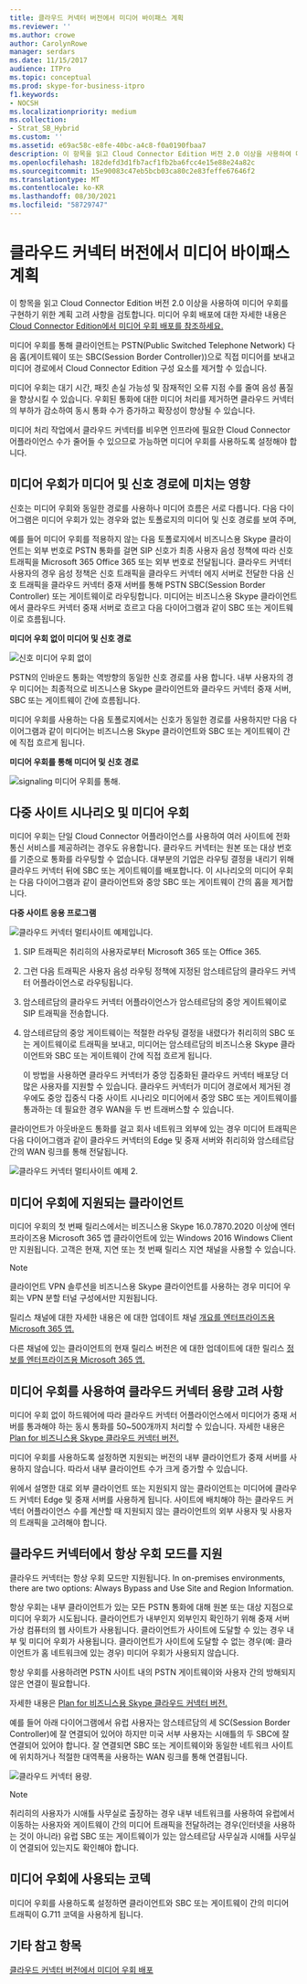 ```yaml
---
title: 클라우드 커넥터 버전에서 미디어 바이패스 계획
ms.reviewer: ''
ms.author: crowe
author: CarolynRowe
manager: serdars
ms.date: 11/15/2017
audience: ITPro
ms.topic: conceptual
ms.prod: skype-for-business-itpro
f1.keywords:
- NOCSH
ms.localizationpriority: medium
ms.collection:
- Strat_SB_Hybrid
ms.custom: ''
ms.assetid: e69ac58c-e8fe-40bc-a4c8-f0a0190fbaa7
description: 이 항목을 읽고 Cloud Connector Edition 버전 2.0 이상을 사용하여 미디어 우회를 구현하기 위한 계획 고려 사항을 검토합니다. 미디어 우회 배포에 대한 자세한 내용은 Deploy media bypass in Cloud Connector Edition를 참조하세요.
ms.openlocfilehash: 182defd3d1fb7acf1fb2ba6fcc4e15e88e24a82c
ms.sourcegitcommit: 15e90083c47eb5bcb03ca80c2e83feffe67646f2
ms.translationtype: MT
ms.contentlocale: ko-KR
ms.lasthandoff: 08/30/2021
ms.locfileid: "58729747"
---
```

# <a name="plan-for-media-bypass-in-cloud-connector-edition"></a>클라우드 커넥터 버전에서 미디어 바이패스 계획
 
이 항목을 읽고 Cloud Connector Edition 버전 2.0 이상을 사용하여 미디어 우회를 구현하기 위한 계획 고려 사항을 검토합니다. 미디어 우회 배포에 대한 자세한 내용은 [Cloud Connector Edition에서 미디어 우회 배포를 참조하세요.](deploy-media-bypass-in-cloud-connector.md)
  
미디어 우회를 통해 클라이언트는 PSTN(Public Switched Telephone Network) 다음 홉(게이트웨이 또는 SBC(Session Border Controller))으로 직접 미디어를 보내고 미디어 경로에서 Cloud Connector Edition 구성 요소를 제거할 수 있습니다.
  
미디어 우회는 대기 시간, 패킷 손실 가능성 및 잠재적인 오류 지점 수를 줄여 음성 품질을 향상시킬 수 있습니다. 우회된 통화에 대한 미디어 처리를 제거하면 클라우드 커넥터의 부하가 감소하여 동시 통화 수가 증가하고 확장성이 향상될 수 있습니다. 
  
 미디어 처리 작업에서 클라우드 커넥터를 비우면 인프라에 필요한 Cloud Connector 어플라이언스 수가 줄어들 수 있으므로 가능하면 미디어 우회를 사용하도록 설정해야 합니다.
  
## <a name="how-media-bypass-affects-media-and-signaling-pathways"></a>미디어 우회가 미디어 및 신호 경로에 미치는 영향

신호는 미디어 우회와 동일한 경로를 사용하나 미디어 흐름은 서로 다릅니다. 다음 다이어그램은 미디어 우회가 있는 경우와 없는 토폴로지의 미디어 및 신호 경로를 보여 주며, 
  
예를 들어 미디어 우회를 적용하지 않는 다음 토폴로지에서 비즈니스용 Skype 클라이언트는 외부 번호로 PSTN 통화를 걸면 SIP 신호가 최종 사용자 음성 정책에 따라 신호 트래픽을 Microsoft 365 Office 365 또는 외부 번호로 전달됩니다. 클라우드 커넥터 사용자의 경우 음성 정책은 신호 트래픽을 클라우드 커넥터 에지 서버로 전달한 다음 신호 트래픽을 클라우드 커넥터 중재 서버를 통해 PSTN SBC(Session Border Controller) 또는 게이트웨이로 라우팅합니다. 미디어는 비즈니스용 Skype 클라이언트에서 클라우드 커넥터 중재 서버로 흐르고 다음 다이어그램과 같이 SBC 또는 게이트웨이로 흐름됩니다.
  
**미디어 우회 없이 미디어 및 신호 경로**

![신호 미디어 우회 없이](../../media/5cd7e3bf-2565-4bd9-ad5a-f03e13c01060.png)
  
PSTN의 인바운드 통화는 역방향의 동일한 신호 경로를 사용 합니다. 내부 사용자의 경우 미디어는 최종적으로 비즈니스용 Skype 클라이언트와 클라우드 커넥터 중재 서버, SBC 또는 게이트웨이 간에 흐름됩니다.
  
미디어 우회를 사용하는 다음 토폴로지에서는 신호가 동일한 경로를 사용하지만 다음 다이어그램과 같이 미디어는 비즈니스용 Skype 클라이언트와 SBC 또는 게이트웨이 간에 직접 흐르게 됩니다.
  
**미디어 우회를 통해 미디어 및 신호 경로**

![signaling 미디어 우회를 통해.](../../media/60400c38-4921-4964-89f2-5e53b68fb497.png)
  
## <a name="multi-site-scenario-and-media-bypass"></a>다중 사이트 시나리오 및 미디어 우회

미디어 우회는 단일 Cloud Connector 어플라이언스를 사용하여 여러 사이트에 전화 통신 서비스를 제공하려는 경우도 유용합니다. 클라우드 커넥터는 원본 또는 대상 번호를 기준으로 통화를 라우팅할 수 없습니다. 대부분의 기업은 라우팅 결정을 내리기 위해 클라우드 커넥터 뒤에 SBC 또는 게이트웨이를 배포합니다. 이 시나리오의 미디어 우회는 다음 다이어그램과 같이 클라이언트와 중앙 SBC 또는 게이트웨이 간의 홉을 제거합니다.
  
**다중 사이트 응용 프로그램**

![클라우드 커넥터 멀티사이트 예제입니다.](../../media/ace8dc3c-1082-46a2-b8b4-98cbf678620e.png)
  
1. SIP 트래픽은 취리히의 사용자로부터 Microsoft 365 또는 Office 365.
    
2. 그런 다음 트래픽은 사용자 음성 라우팅 정책에 지정된 암스테르담의 클라우드 커넥터 어플라이언스로 라우팅됩니다.
    
3. 암스테르담의 클라우드 커넥터 어플라이언스가 암스테르담의 중앙 게이트웨이로 SIP 트래픽을 전송합니다.
    
4. 암스테르담의 중앙 게이트웨이는 적절한 라우팅 결정을 내렸다가 취리히의 SBC 또는 게이트웨이로 트래픽을 보내고, 미디어는 암스테르담의 비즈니스용 Skype 클라이언트와 SBC 또는 게이트웨이 간에 직접 흐르게 됩니다.
    
   이 방법을 사용하면 클라우드 커넥터가 중앙 집중화된 클라우드 커넥터 배포당 더 많은 사용자를 지원할 수 있습니다. 클라우드 커넥터가 미디어 경로에서 제거된 경우에도 중앙 집중식 다중 사이트 시나리오 미디어에서 중앙 SBC 또는 게이트웨이를 통과하는 데 필요한 경우 WAN을 두 번 트래버스할 수 있습니다.
  
클라이언트가 아웃바운드 통화를 걸고 회사 네트워크 외부에 있는 경우 미디어 트래픽은 다음 다이어그램과 같이 클라우드 커넥터의 Edge 및 중재 서버와 취리히와 암스테르담 간의 WAN 링크를 통해 전달됩니다.
  
![클라우드 커넥터 멀티사이트 예제 2.](../../media/ef95839c-4552-440e-9698-7615707a1b50.png)
  
## <a name="supported-clients-for-media-bypass"></a>미디어 우회에 지원되는 클라이언트

미디어 우회의 첫 번째 릴리스에서는 비즈니스용 Skype 16.0.7870.2020 이상에 엔터프라이즈용 Microsoft 365 앱 클라이언트에 있는 Windows 2016 Windows Client만 지원됩니다. 고객은 현재, 지연 또는 첫 번째 릴리스 지연 채널을 사용할 수 있습니다. 
  
> [!NOTE]
> 클라이언트 VPN 솔루션을 비즈니스용 Skype 클라이언트를 사용하는 경우 미디어 우회는 VPN 분할 터널 구성에서만 지원됩니다. 
  
릴리스 채널에 대한 자세한 내용은 에 대한 업데이트 채널 [개요를 엔터프라이즈용 Microsoft 365 앱.](https://support.office.com/article/Overview-of-update-channels-for-Office-365-ProPlus-9ccf0f13-28ff-4975-9bd2-7e4ea2fefef4?ui=en-US&amp;rs=en-US&amp;ad=US)
  
다른 채널에 있는 클라이언트의 현재 릴리스 버전은 에 대한 업데이트에 대한 릴리스 [정보를 엔터프라이즈용 Microsoft 365 앱.](/officeupdates/release-notes-office365-proplus) 
  
## <a name="cloud-connector-capacity-considerations-with-media-bypass"></a>미디어 우회를 사용하여 클라우드 커넥터 용량 고려 사항

미디어 우회 없이 하드웨어에 따라 클라우드 커넥터 어플라이언스에서 미디어가 중재 서버를 통과해야 하는 동시 통화를 50~500개까지 처리할 수 있습니다. 자세한 내용은 [Plan for 비즈니스용 Skype 클라우드 커넥터 버전.](./plan-skype-for-business-cloud-connector-edition.md) 
  
미디어 우회를 사용하도록 설정하면 지원되는 버전의 내부 클라이언트가 중재 서버를 사용하지 않습니다. 따라서 내부 클라이언트 수가 크게 증가할 수 있습니다. 
  
위에서 설명한 대로 외부 클라이언트 또는 지원되지 않는 클라이언트는 미디어에 클라우드 커넥터 Edge 및 중재 서버를 사용하게 됩니다. 사이트에 배치해야 하는 클라우드 커넥터 어플라이언스 수를 계산할 때 지원되지 않는 클라이언트의 외부 사용자 및 사용자의 트래픽을 고려해야 합니다.
  
## <a name="cloud-connector-supports-always-bypass-mode"></a>클라우드 커넥터에서 항상 우회 모드를 지원

클라우드 커넥터는 항상 우회 모드만 지원됩니다. In on-premises environments, there are two options: Always Bypass and Use Site and Region Information.
  
항상 우회는 내부 클라이언트가 있는 모든 PSTN 통화에 대해 원본 또는 대상 지점으로 미디어 우회가 시도됩니다. 클라이언트가 내부인지 외부인지 확인하기 위해 중재 서버 가상 컴퓨터의 웹 사이트가 사용됩니다. 클라이언트가 사이트에 도달할 수 있는 경우 내부 및 미디어 우회가 사용됩니다. 클라이언트가 사이트에 도달할 수 없는 경우(예: 클라이언트가 홈 네트워크에 있는 경우) 미디어 우회가 사용되지 않습니다. 
  
항상 우회를 사용하려면 PSTN 사이트 내의 PSTN 게이트웨이와 사용자 간의 방해되지 않은 연결이 필요합니다. 
  
자세한 내용은 [Plan for 비즈니스용 Skype 클라우드 커넥터 버전.](./plan-skype-for-business-cloud-connector-edition.md) 
  
예를 들어 아래 다이어그램에서 유럽 사용자는 암스테르담의 세 SC(Session Border Controller)에 잘 연결되어 있어야 하지만 미국 서부 사용자는 시애틀의 두 SBC에 잘 연결되어 있어야 합니다. 잘 연결되면 SBC 또는 게이트웨이와 동일한 네트워크 사이트에 위치하거나 적절한 대역폭을 사용하는 WAN 링크를 통해 연결됩니다.
  
![클라우드 커넥터 용량.](../../media/efb2269b-d44f-474e-aea8-c5158e729cfe.png)
  
> [!NOTE]
> 취리히의 사용자가 시애틀 사무실로 출장하는 경우 내부 네트워크를 사용하여 유럽에서 이동하는 사용자와 게이트웨이 간의 미디어 트래픽을 전달하려는 경우(인터넷을 사용하는 것이 아니라) 유럽 SBC 또는 게이트웨이가 있는 암스테르담 사무실과 시애틀 사무실이 연결되어 있는지도 확인해야 합니다. 
  
## <a name="codecs-used-in-media-bypass"></a>미디어 우회에 사용되는 코덱

미디어 우회를 사용하도록 설정하면 클라이언트와 SBC 또는 게이트웨이 간의 미디어 트래픽이 G.711 코덱을 사용하게 됩니다. 
  
## <a name="see-also"></a>기타 참고 항목

[클라우드 커넥터 버전에서 미디어 우회 배포](deploy-media-bypass-in-cloud-connector.md)